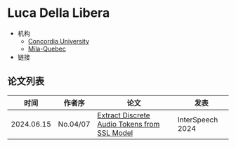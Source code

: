 # Luca Della Libera

- 机构
  - [Concordia University](../Institutions/CAN-Concordia_University_加拿大康考迪亚大学.md)
  - [Mila-Quebec](../Institutions/CAN-Mila-Quebec.md)
- 链接

## 论文列表

| 时间 | 作者序 | 论文 | 发表 |
|:-:|:-:|---|---|
| 2024.06.15 | No.04/07 | [Extract Discrete Audio Tokens from SSL Model](../Models/_Full/2024.06.15_How_Should_We_Extract_Discrete_Audio_Tokens_from_Self-Supervised_Models.md) | InterSpeech 2024 |